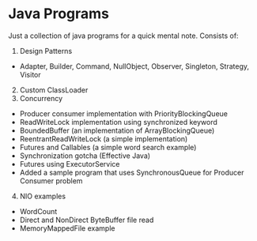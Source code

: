 # Java Programs
Just a collection of java programs for a quick mental note.
Consists of:
1. Design Patterns
- Adapter, Builder, Command, NullObject, Observer, Singleton, Strategy, Visitor
2. Custom ClassLoader
3. Concurrency
- Producer consumer implementation with PriorityBlockingQueue
- ReadWriteLock implementation using synchronized keyword
- BoundedBuffer (an implementation of ArrayBlockingQueue)
- ReentrantReadWriteLock (a simple implementation)
- Futures and Callables (a simple word search example)
- Synchronization gotcha (Effective Java)
- Futures using ExecutorService
- Added a sample program that uses SynchronousQueue for Producer Consumer problem
4. NIO examples
- WordCount
- Direct and NonDirect ByteBuffer file read
- MemoryMappedFile example
